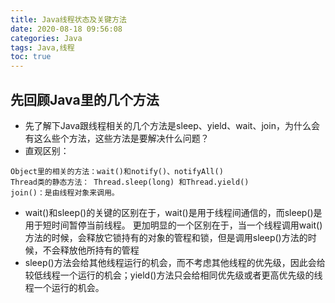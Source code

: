 ```yaml
---
title: Java线程状态及关键方法
date: 2020-08-18 09:56:08
categories: Java
tags: Java,线程
toc: true
---
```


## 先回顾Java里的几个方法
- 先了解下Java跟线程相关的几个方法是sleep、yield、wait、join，为什么会有这么些个方法，这些方法是要解决什么问题？
- 直观区别：
```
Object里的相关的方法：wait()和notify()、notifyAll()  
Thread类的静态方法： Thread.sleep(long) 和Thread.yield()
join()：是由线程对象来调用。
```
<!--more -->
- wait()和sleep()的关键的区别在于，wait()是用于线程间通信的，而sleep()是用于短时间暂停当前线程。 更加明显的一个区别在于，当一个线程调用wait()方法的时候，会释放它锁持有的对象的管程和锁，但是调用sleep()方法的时候，不会释放他所持有的管程
- sleep()方法会给其他线程运行的机会，而不考虑其他线程的优先级，因此会给较低线程一个运行的机会；yield()方法只会给相同优先级或者更高优先级的线程一个运行的机会。
